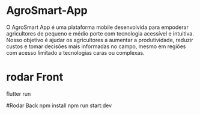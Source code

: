 # AgroSmart-App
O AgroSmart App é uma plataforma mobile desenvolvida para empoderar agricultores de pequeno e médio porte com tecnologia acessível e intuitiva. Nosso objetivo é ajudar os agricultores a aumentar a produtividade, reduzir custos e tomar decisões mais informadas no campo, mesmo em regiões com acesso limitado a tecnologias caras ou complexas.
# rodar Front
flutter run

#Rodar Back
npm install
npm run start:dev
